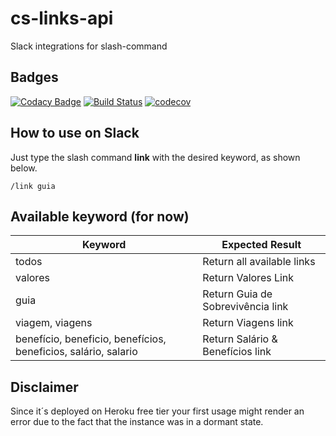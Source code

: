 # cs-links-api

Slack integrations for slash-command

## Badges

[![Codacy Badge](https://api.codacy.com/project/badge/Grade/d025ca3e72e543569bfd9864d6853645)](https://app.codacy.com/app/concrete/cs-links-api?utm_source=github.com&utm_medium=referral&utm_content=cs-joao-felipe/cs-links-api&utm_campaign=Badge_Grade_Dashboard)
[![Build Status](https://travis-ci.org/cs-joao-felipe/cs-links-api.svg?branch=master)](https://travis-ci.org/cs-joao-felipe/cs-links-api)
[![codecov](https://codecov.io/gh/cs-joao-felipe/cs-links-api/branch/master/graph/badge.svg)](https://codecov.io/gh/cs-joao-felipe/cs-links-api)

## How to use on Slack

Just type the slash command **link** with the desired keyword, as shown below.

`/link guia`

## Available keyword (for now)

| Keyword     | Expected Result |
| ----------- | --------------- |
| todos       | Return all available links |
| valores     | Return Valores Link |
| guia        | Return Guia de Sobrevivência link |
| viagem, viagens | Return Viagens link |
| benefício, beneficio, benefícios, beneficios, salário, salario | Return Salário & Benefícios link|

## **Disclaimer**

 Since it´s deployed on Heroku free tier your first usage might render an error due to the fact that the instance was in a dormant state.
